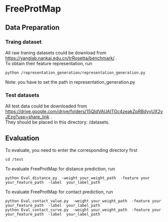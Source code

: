 # FreeProtMap

## Data Preparation  
### Traing dataset
All raw traning datasets could be download from https://yanglab.nankai.edu.cn/trRosetta/benchmark/ .  
To obtain their feature representation, run  
```
python /representation_generation/representation_generation.py  
```
Note: you have to set the path in representation_generation.py  
### Test datasets  
All test data could be downloaded from https://drive.google.com/drive/folders/15QIdVAUAITGc4zeakZpRBdyyUX2vJEzg?usp=share_link .  
They should be placed in this directory:  /datasets.



## Evaluation
To evaluate, you need to enter the corresponding directory first  
```
cd /test
```

To evaluate FreeProtMap for distance prediction, run
```
python Eval_distance.py  -weight your_weight_path  -feature your your_feature_path  -label  your_label_path
```

To evaluate FreeProtMap for contact prediction, run
```
python Eval_contact_value.py  -weight your_weight_path  -feature your your_feature_path  -label  your_label_path  
python Eval_contact_curve.py  -weight your_weight_path  -feature your your_feature_path  -label  your_label_path
```
